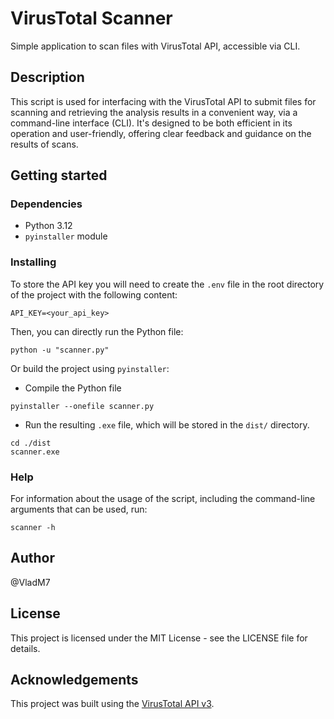 # VirusTotal Scanner

Simple application to scan files with VirusTotal API, accessible via CLI.

## Description

This script is used for interfacing with the VirusTotal API to submit files for scanning and retrieving the analysis results in a convenient way, via a command-line interface (CLI). It's designed to be both efficient in its operation and user-friendly, offering clear feedback and guidance on the results of scans.

## Getting started

### Dependencies

- Python 3.12
- `pyinstaller` module

### Installing

To store the API key you will need to create the `.env` file in the root directory of the project with the following content:

```env
API_KEY=<your_api_key>
```

Then, you can directly run the Python file:

```shell
python -u "scanner.py"
```

Or build the project using `pyinstaller`:

- Compile the Python file

```shell
pyinstaller --onefile scanner.py
```

- Run the resulting `.exe` file, which will be stored in the `dist/` directory.

```shell
cd ./dist
scanner.exe
```

### Help

For information about the usage of the script, including the command-line arguments that can be used, run:

```shell
scanner -h
```

## Author

@VladM7

## License

This project is licensed under the MIT License - see the LICENSE file for details.

## Acknowledgements

This project was built using the [VirusTotal API v3](https://docs.virustotal.com/reference/overview).
